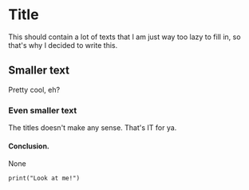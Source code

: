 # Title

This should contain a lot of texts that I am just way too lazy to fill in, so that's why I decided to write this.

## Smaller text

Pretty cool, eh?

### Even smaller text

The titles doesn't make any sense. That's IT for ya.

#### Conclusion.

None

    print("Look at me!")
